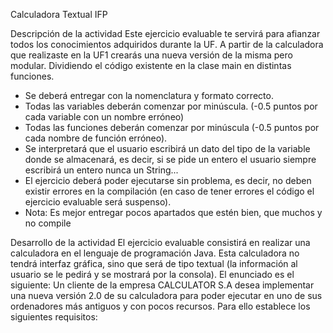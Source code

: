 Calculadora Textual IFP

Descripción de la actividad
Este ejercicio evaluable te servirá para afianzar todos los conocimientos adquiridos durante la
UF. A partir de la calculadora que realizaste en la UF1 crearás una nueva versión de la misma
pero modular. Dividiendo el código existente en la clase main en distintas funciones.
- Se deberá entregar con la nomenclatura y formato correcto.
- Todas las variables deberán comenzar por minúscula. (-0.5 puntos por cada variable con
un nombre erróneo)
- Todas las funciones deberán comenzar por minúscula (-0.5 puntos por cada nombre de
función erróneo).
- Se interpretará que el usuario escribirá un dato del tipo de la variable donde se
almacenará, es decir, si se pide un entero el usuario siempre escribirá un entero nunca un
String...
- El ejercicio deberá poder ejecutarse sin problema, es decir, no deben existir errores en la
compilación (en caso de tener errores el código el ejercicio evaluable será suspenso).
- Nota: Es mejor entregar pocos apartados que estén bien, que muchos y no compile

Desarrollo de la actividad
El ejercicio evaluable consistirá en realizar una calculadora en el lenguaje de programación
Java.
Esta calculadora no tendrá interfaz gráfica, sino que será de tipo textual (la información al usuario
se le pedirá y se mostrará por la consola).
El enunciado es el siguiente:
Un cliente de la empresa CALCULATOR S.A desea implementar una nueva versión 2.0 de su
calculadora para poder ejecutar en uno de sus ordenadores más antiguos y con pocos recursos.
Para ello establece los siguientes requisitos:
